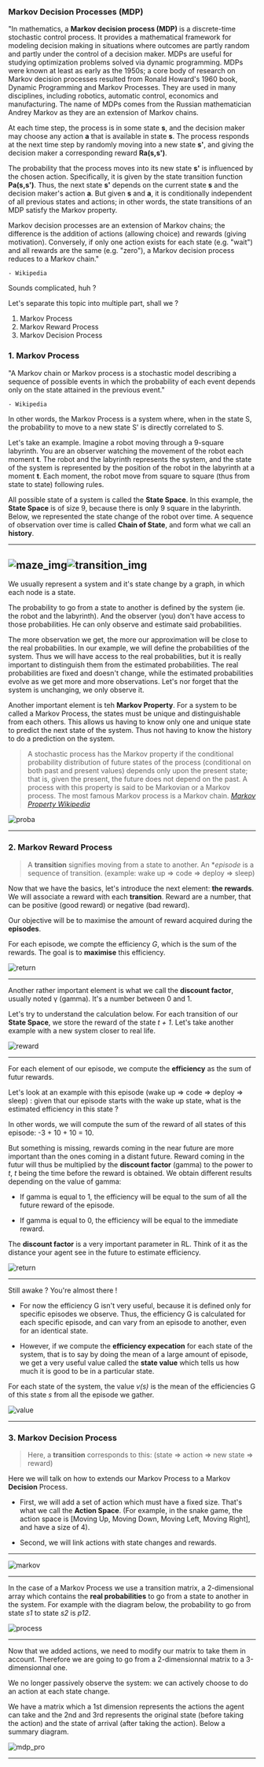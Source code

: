### Markov Decision Processes (MDP)

"In mathematics, a **Markov decision process (MDP)** is a discrete-time stochastic control process. It provides a mathematical framework for modeling decision making in situations where outcomes are partly random and partly under the control of a decision maker. MDPs are useful for studying optimization problems solved via dynamic programming. MDPs were known at least as early as the 1950s; a core body of research on Markov decision processes resulted from Ronald Howard's 1960 book, Dynamic Programming and Markov Processes. They are used in many disciplines, including robotics, automatic control, economics and manufacturing. The name of MDPs comes from the Russian mathematician Andrey Markov as they are an extension of Markov chains.

At each time step, the process is in some state **s**, and the decision maker may choose any action **a** that is available in state **s**. The process responds at the next time step by randomly moving into a new state **s'**, and giving the decision maker a corresponding reward **Ra(s,s')**.

The probability that the process moves into its new state **s'** is influenced by the chosen action. Specifically, it is given by the state transition function **Pa(s,s')**. Thus, the next state **s'** depends on the current state **s** and the decision maker's action **a**. But given **s** and **a**, it is conditionally independent of all previous states and actions; in other words, the state transitions of an MDP satisfy the Markov property.

Markov decision processes are an extension of Markov chains; the difference is the addition of actions (allowing choice) and rewards (giving motivation). Conversely, if only one action exists for each state (e.g. "wait") and all rewards are the same (e.g. "zero"), a Markov decision process reduces to a Markov chain."

    - Wikipedia

Sounds complicated, huh ?

Let's separate this topic into multiple part, shall we ?

1. Markov Process
2. Markov Reward Process
3. Markov Decision Process

### 1. Markov Process

"A Markov chain or Markov process is a stochastic model describing a sequence of possible events in which the probability of each event depends only on the state attained in the previous event."

    - Wikipedia
  
In other words, the Markov Process is a system where, when in the state S, the probability to move to a new state S' is directly correlated to S.


Let's take an example. Imagine a robot moving through a 9-square labyrinth. You are an observer watching the movement of the robot each moment **t**. The robot and the labyrinth represents the system, and the state of the system is represented by the position of the robot in the labyrinth at a moment **t**. Each moment, the robot move from square to square (thus from state to state) following rules.

All possible state of a system is called the **State Space**. In this example, the **State Space** is of size 9, because there is only 9 square in the labyrinth. Below, we represented the state change of the robot over time. A sequence of observation over time is called **Chain of State**, and form what we call an **history**.

---
![maze_img](./img/maze.gif)![transition_img](./img/transition.png)
---


We usually represent a system and it's state change by a graph, in which each node is a state.

The probability to go from a state to another is defined by the system (ie. the robot and the labyrinth). And the observer (you) don't have access to those probabilities. He can only observe and estimate said probabilities.

The more observation we get, the more our approximation will be close to the real probabilities. In our example, we will define the probabilities of the system. Thus we will have access to the real probabilities, but it is really important to distinguish them from the estimated probabilities. The real probabilities are fixed and doesn't change, while the estimated probabilities evolve as we get more and more observations. Let's nor forget that the system is unchanging, we only observe it.

Another important element is teh **Markov Property**. For a system to be called a Markov Process, the states must be unique and distinguishable from each others. This allows us having to know only one and unique state to predict the next state of the system. Thus not having to know the history to do a prediction on the system.

> A stochastic process has the Markov property if the conditional probability distribution of future states of the process (conditional on both past and present values) depends only upon the present state; that is, given the present, the future does not depend on the past. A process with this property is said to be Markovian or a Markov process. The most famous Markov process is a Markov chain.
[*Markov Property Wikipedia*](https://en.wikipedia.org/wiki/Markov_property)

![proba](./img/proba.png)

---

### 2. Markov Reward Process

> A **transition** signifies moving from a state to another.
> An **episode* is a sequence of transition. (example: wake up => code => deploy => sleep)


Now that we have the basics, let's introduce the next element: **the rewards**. We will associate a reward with each **transition**. Reward are a number, that can be positive (good reward) or negative (bad reward).

Our objective will be to maximise the amount of reward acquired during the **episodes**.

For each episode, we compte the efficiency *G*, which is the sum of the rewards. The goal is to **maximise** this efficiency.

![return](./img/return.png)

---


Another rather important element is what we call the **discount factor**, usually noted γ (gamma). It's a number between 0 and 1.

Let's try to understand the calculation below.
For each transition of our **State Space**, we store the reward of the state *t + 1*. Let's take another example with a new system closer to real life.

![reward](./img/reward.png)

---

For each element of our episode, we compute the **efficiency** as the sum of futur rewards.

Let's look at an example with this episode (wake up => code => deploy => sleep) : given that our episode starts with the wake up state, what is the estimated efficiency in this state ?

In other words, we will compute the sum of the reward of all states of this episode: -3 + 10 + 10 = 10.

But something is missing, rewards coming in the near future are more important than the ones coming in a distant future.
Reward coming in the futur will thus be multiplied by the **discount factor** (gamma) to the power to *t*, *t* being the time before the reward is obtained. We obtain different results depending on the value of gamma:

* If gamma is equal to 1, the efficiency will be equal to the sum of all the future reward of the episode.

* If gamma is equal to 0, the efficiency will be equal to the immediate reward.

The **discount factor** is a very important parameter in RL. Think of it as the distance your agent see in the future to estimate efficiency.

![return](./img/return.png)

---


Still awake ? You're almost there !

* For now the efficiency G isn't very useful, because it is defined only for specific episodes we observe.
Thus, the efficiency G is calculated for each specific episode, and can vary from an episode to another, even for an identical state.

* However, if we compute the **efficiency expecation** for each state of the system, that is to say by doing the mean of a large amount of episode, we get a very useful value called the **state value** which tells us how much it is good to be in a particular state.

For each state of the system, the value *v(s)* is the mean of the efficiencies G of this state *s* from all the episode we gather.

![value](./img/valuefunction.png)

---


### 3.  Markov Decision Process

> Here, a **transition** corresponds to this: (state => action => new state => reward)

Here we will talk on how to extends our Markov Process to a Markov **Decision** Process.

* First, we will add a set of action which must have a fixed size. That's what we call the **Action Space**. (For example, in the snake game, the action space is [Moving Up, Moving Down, Moving Left, Moving Right], and have a size of 4).

* Second, we will link actions with state changes and rewards.

---

![markov](./img/mdp.png)

--- 

In the case of a Markov Process we use a transition matrix, a 2-dimensional array which contains the **real probabilities** to go from a state to another in the system. For example with the diagram below, the probability to go from state *s1* to state *s2* is *p12*.

![process](./img/matrice.png)

---


Now that we added actions, we need to modify our matrix to take them in account. Therefore we are going to go from a 2-dimensionnal matrix to a 3-dimensionnal one.

We no longer passively observe the system: we can actively choose to do an action at each state change.

We have a matrix which a 1st dimension represents the actions the agent can take and the 2nd and 3rd represents the original state (before taking the action) and the state of arrival (after taking the action). Below a summary diagram.

![mdp_pro](./img/mdp_rpo.png)

---
